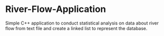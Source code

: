 # River-Flow-Application
Simple C++ application to conduct statistical analysis on data about river flow from text file and create a linked list to represent the database.
